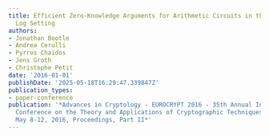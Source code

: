 ```yaml
---
title: Efficient Zero-Knowledge Arguments for Arithmetic Circuits in the Discrete
  Log Setting
authors:
- Jonathan Bootle
- Andrea Cerulli
- Pyrros Chaidos
- Jens Groth
- Christophe Petit
date: '2016-01-01'
publishDate: '2025-05-18T16:29:47.339847Z'
publication_types:
- paper-conference
publication: '*Advances in Cryptology - EUROCRYPT 2016 - 35th Annual International
  Conference on the Theory and Applications of Cryptographic Techniques, Vienna, Austria,
  May 8-12, 2016, Proceedings, Part II*'
---
```

